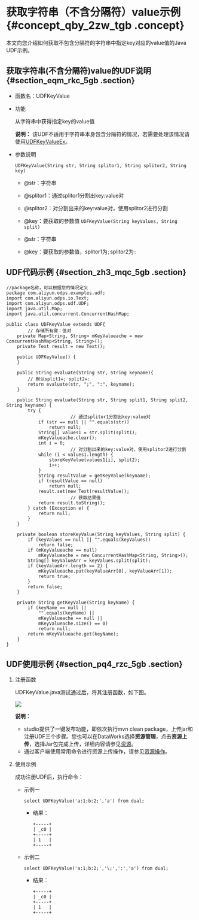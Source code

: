 # 获取字符串（不含分隔符）value示例 {#concept_qby_2zw_tgb .concept}

本文向您介绍如何获取不包含分隔符的字符串中指定key对应的value值的Java UDF示例。

## 获取字符串\(不含分隔符\)value的UDF说明 {#section_eqm_rkc_5gb .section}

-   函数名：UDFKeyValue
-   功能

    从字符串中获得指定key的value值

    **说明：** 该UDF不适用于字符串本身包含分隔符的情况，若需要处理该情况请使用[UDFKeyValueEx](cn.zh-CN/用户指南/SQL/UDF示例程序/获取字符串（含有分隔符）value示例.md#)。

-   参数说明

    `UDFKeyValue(String str, String splitor1, String splitor2, String key)`

    -   @str：字符串
    -   @splitor1：通过splitor1分割出key:value对
    -   @splitor2：对分割出来的key:value对，使用splitor2进行分割
    -   @key：要获取的参数值
    `UDFKeyValue(String keyValues, String split)`

    -   @str：字符串
    -   @key：要获取的参数值，splitor1为`;`splitor2为`:`

## UDF代码示例 {#section_zh3_mqc_5gb .section}

```language-java
//package名称，可以根据您的情况定义
package com.aliyun.odps.examples.udf;
import com.aliyun.odps.io.Text;
import com.aliyun.odps.udf.UDF;
import java.util.Map;
import java.util.concurrent.ConcurrentHashMap;

public class UDFKeyValue extends UDF{
        // 存储所有键：值对
	private Map<String, String> mKeyValueache = new ConcurrentHashMap<String, String>();
	private Text result = new Text();

	public UDFKeyValue() {
	}

	public String evaluate(String str, String keyname){
		// 默认split1=; split2=:
		return evaluate(str, ";", ":", keyname);
	}

	public String evaluate(String str, String split1, String split2, String keyname) {
		try {   
                        // 通过splitor1分割出key:value对
			if (str == null || "".equals(str))
				return null;
			String[] values1 = str.split(split1);
			mKeyValueache.clear();
			int i = 0;
                        // 对分割出来的key:value对，使用splitor2进行分割
			while (i < values1.length) {
				storeKeyValue(values1[i], split2);
				i++;
			}
			String resultValue = getKeyValue(keyname);
			if (resultValue == null)
				return null;
			result.set(new Text(resultValue));
                        // 获取结果值
			return result.toString();
		} catch (Exception e) {
			return null;
		}
	}

	private boolean storeKeyValue(String keyValues, String split) {
		if (keyValues == null || "".equals(keyValues))
			return false;
		if (mKeyValueache == null)
			mKeyValueache = new ConcurrentHashMap<String, String>();
		String[] keyValueArr = keyValues.split(split);
		if (keyValueArr.length == 2) {
			mKeyValueache.put(keyValueArr[0], keyValueArr[1]);
			return true;
		}
		return false;
	}

	private String getKeyValue(String keyName) {
		if (keyName == null || 
		    "".equals(keyName) || 
		    mKeyValueache == null || 
		    mKeyValueache.size() == 0)
			return null;
		return mKeyValueache.get(keyName);
	}
}
```

## UDF使用示例 {#section_pq4_rzc_5gb .section}

1.  注册函数

    UDFKeyValue.java测试通过后，将其注册函数，如下图。

    ![](http://static-aliyun-doc.oss-cn-hangzhou.aliyuncs.com/assets/img/124620/155014078038827_zh-CN.png)

    **说明：** 

    -   studio提供了一键发布功能，即依次执行mvn clean package，上传jar和注册UDF三个步骤。您也可以在DataWorks选择**资源管理**，点击**资源上传**，选择Jar包完成上传，详细内容请参见[资源](../../../../../cn.zh-CN/使用指南/数据开发/手动业务流程/资源.md#)。
    -   通过客户端使用常用命令进行资源上传操作，请参见[资源操作](cn.zh-CN/用户指南/常用命令/资源操作.md#)。
2.  使用示例

    成功注册UDF后，执行命令：

    -   示例一

        ```language-sql
        select UDFKeyValue('a:1;b:2;','a') from dual;
        ```

        -   结果：

            ```language-sql
            +-----+
            | _c0 |
            +-----+
            | 1   |
            +-----+
            ```

    -   示例二

        ```language-sql
        select UDFKeyValue('a:1;b:2;','\;',':','a') from dual;
        ```

        -   结果：

            ```language-sql
            +-----+
            | _c0 |
            +-----+
            | 1   |
            +-----+
            ```


